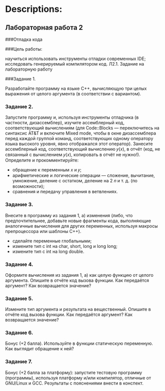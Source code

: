 # Descriptions:
## Лабораторная работа 2

###Отладка кода

###Цель работы:

научиться использовать инструменты отладки современных
IDE; исследовать генерируемый компилятором код.
Л2.1. Задание на лабораторную работу

###Задание 1.

Разработайте программу на языке C++, вычисляющую три целых
выражения от целого аргумента (в соответствии с вариантом).

### Задание 2.

 Запустите программу и, используя инструменты отладчика (в частности, дизассемблер), изучите ассемблерный код, соответствующий вычислениям
(для Code::Blocks — переключитесь на синтаксис AT&T и включите Mixed mode,
чтобы в окне дизассемблера перед каждой группой команд, соответствующих
одному оператору языка высокого уровня, явно отображался этот оператор).
Занесите ассемблерный код, соответствующий вычислению 𝑦(𝑥), в отчёт (код,
не связанный с вычислением 𝑦(𝑥), копировать в отчёт не нужно!). Определите и
прокомментируйте:
* обращение к переменным 𝑥 и 𝑦;
* арифметические и логические операции — сложение, вычитание, умножение,
деление с остатком, деление на 2
𝑛 и т. д. (по возможности);
* сравнения и передачу управления в ветвлениях.

### Задание 3.

 Внесите в программу из задания 1, а) изменения (либо, что предпочтительнее, добавьте новые фрагменты кода, выполняющие аналогичные вычисления для других переменных, используя макросы препроцессора или шаблоны
C++).
* сделайте переменные глобальными;
* измените тип с int на char, short, long и long long;
* измените тип с int на long double.

### Задание 4.

Оформите вычисления из задания 1, а) как целую функцию от целого аргумента. Опишите в отчёте код вызова функции. Как передаётся аргумент?
Как возвращается значение?

### Задание 5.

Измените тип аргумента и результата на вещественный. Опишите в отчёте код вызова функции. Как передаётся аргумент? Как возвращается
значение?

### Задание 6.

Бонус (+2 балла). Используйте в функции статическую переменную. Как выглядит обращение к ней?

### Задание 7. 

Бонус (+2 балла за платформу): запустите тестовую программу
(программы), используя платформу и/или компилятор, отличные от GNU/Linux
и GCC. Результаты с пояснениями внести в конспект.
